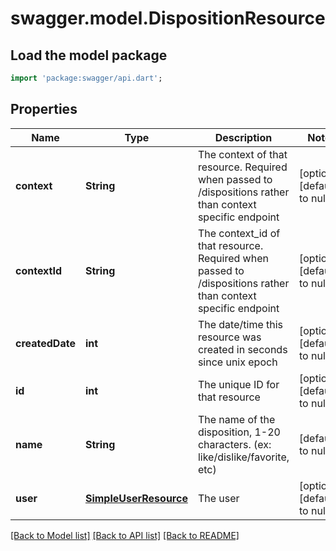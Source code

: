 # swagger.model.DispositionResource

## Load the model package
```dart
import 'package:swagger/api.dart';
```

## Properties
Name | Type | Description | Notes
------------ | ------------- | ------------- | -------------
**context** | **String** | The context of that resource. Required when passed to /dispositions rather than context specific endpoint | [optional] [default to null]
**contextId** | **String** | The context_id of that resource. Required when passed to /dispositions rather than context specific endpoint | [optional] [default to null]
**createdDate** | **int** | The date/time this resource was created in seconds since unix epoch | [optional] [default to null]
**id** | **int** | The unique ID for that resource | [optional] [default to null]
**name** | **String** | The name of the disposition, 1-20 characters. (ex: like/dislike/favorite, etc) | [default to null]
**user** | [**SimpleUserResource**](SimpleUserResource.md) | The user | [optional] [default to null]

[[Back to Model list]](../README.md#documentation-for-models) [[Back to API list]](../README.md#documentation-for-api-endpoints) [[Back to README]](../README.md)


